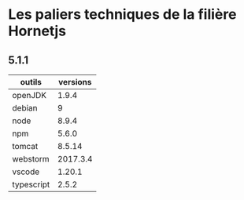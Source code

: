 # Les paliers techniques de la filière Hornetjs


## 5.1.1

| outils      | versions   |
| ----------- | ---------- |
| openJDK     | 1.9.4      |
| debian      | 9          |
| node        | 8.9.4      |
| npm         | 5.6.0      |
| tomcat      | 8.5.14     |
| webstorm    | 2017.3.4   |
| vscode      | 1.20.1     |
| typescript  | 2.5.2      |

